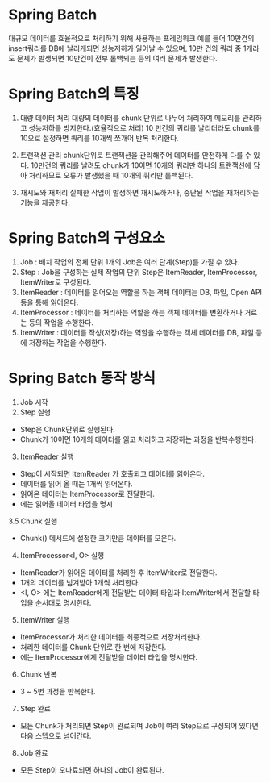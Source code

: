 # Spring Batch
대규모 데이터를 효율적으로 처리하기 위해 사용하는 프레임워크
예를 들어 10만건의 insert쿼리를 DB에 날리게되면 성능저하가 일어날 수 있으며,
10만 건의 쿼리 중 1개라도 문제가 발생되면 10만건이 전부 롤백되는 등의 여러 문제가 발생한다.

# Spring Batch의 특징
1. 대량 데이터 처리
대량의 데이터를 chunk 단위로 나누어 처리하여 메모리를 관리하고 성능저하를 방지한다.(효율적으로 처리)
10 만건의 쿼리를 날리더라도 chunk를 10으로 설정하면 쿼리를 10개씩 쪼개어 반복 처리한다.

2. 트랜잭션 관리
chunk단위로 트랜잭션을 관리해주어 데이터를 안전하게 다룰 수 있다.
10만건의 쿼리를 날려도 chunk가 10이면 10개의 쿼리만 하나의 트랜잭션에 담아 처리하므로 오류가 발생했을 때 10개의 쿼리만 롤백된다.

3. 재시도와 재처리
실패한 작업이 발생하면 재시도하거나, 중단된 작업을 재처리하는 기능을 제공한다.

# Spring Batch의 구성요소
1. Job : 배치 작업의 전체 단위
	1개의 Job은 여러 단계(Step)를 가질 수 있다.
2. Step : Job을 구성하는 실제 작업의 단위
	Step은 ItemReader, ItemProcessor, ItemWriter로 구성된다.
3. ItemReader : 데이터를 읽어오는 역할을 하는 객체
	데이터는 DB, 파일, Open API 등을 통해 읽어온다.
4. ItemProcessor : 데이터를 처리하는 역할을 하는 객체
	데이터를 변환하거나 거르는 등의 작업을 수행한다.
5. ItemWriter : 데이터를 작성(저장)하는 역할을 수행하는 객체
	데이터를 DB, 파일 등에 저장하는 작업을 수행한다.

# Spring Batch 동작 방식
1. Job 시작
2. Step 실행
- Step은 Chunk단위로 실행된다.
- Chunk가 10이면 10개의 데이터를 읽고 처리하고 저장하는 과정을 반복수행한다.

3. ItemReader<T> 실행
- Step이 시작되면 ItemReader 가 호출되고 데이터를 읽어온다.
- 데이터를 읽어 올 때는 1개씩 읽어온다.
- 읽어온 데이터는 ItemProcessor로 전달한다.
- <T>에는 읽어올 데이터 타입을 명시

3.5 Chunk 실행
- Chunk() 메서드에 설정한 크기만큼 데이터를 모은다.

4. ItemProcessor<I, O> 실행
- ItemReader가 읽어온 데이터를 처리한 후 ItemWriter로 전달한다.
- 1개의 데이터를 넘겨받아 1개씩 처리한다.
- <I, O> 에는 ItemReader에게 전달받는 데이터 타입과 ItemWriter에서 전달할 타입을 순서대로 명시한다.

5. ItemWriter<T> 실행
- ItemProcessor가 처리한 데이터를 최종적으로 저장처리한다.
- 처리한 데이터를 Chunk 단위로 한 번에 저장한다.
- <T>에는 ItemProcessor에게 전달받을 데이터 타입을 명시한다.

6. Chunk 반복
- 3 ~ 5번 과정을 반복한다.

7. Step 완료
- 모든 Chunk가 처리되면 Step이 완료되며 Job이 여러 Step으로 구성되어 있다면 다음 스텝으로 넘어간다.

8. Job 완료
- 모든 Step이 오나료되면 하나의 Job이 완료된다.






















